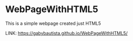 # WebPageWithHTML5
This is a simple webpage created just HTML5

LINK: https://gabybautista.github.io/WebPageWithHTML5/
